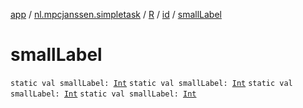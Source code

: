 [app](../../../index.md) / [nl.mpcjanssen.simpletask](../../index.md) / [R](../index.md) / [id](index.md) / [smallLabel](.)

# smallLabel

`static val smallLabel: `[`Int`](https://kotlinlang.org/api/latest/jvm/stdlib/kotlin/-int/index.html)
`static val smallLabel: `[`Int`](https://kotlinlang.org/api/latest/jvm/stdlib/kotlin/-int/index.html)
`static val smallLabel: `[`Int`](https://kotlinlang.org/api/latest/jvm/stdlib/kotlin/-int/index.html)
`static val smallLabel: `[`Int`](https://kotlinlang.org/api/latest/jvm/stdlib/kotlin/-int/index.html)